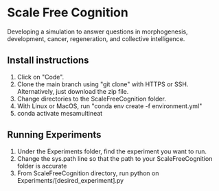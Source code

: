 # Scale Free Cognition

Developing a simulation to answer questions in morphogenesis, development, cancer, regeneration, and collective intelligence.

## Install instructions
1. Click on "Code". 
2. Clone the main branch using "git clone" with HTTPS or SSH. Alternatively, just download the zip file.
3. Change directories to the ScaleFreeCognition folder.
4. With Linux or MacOS, run "conda env create -f environment.yml"
5. conda activate mesamultineat

## Running Experiments
1. Under the Experiments folder, find the experiment you want to run.
2. Change the sys.path line so that the path to your ScaleFreeCognition folder is accurate
3. From ScaleFreeCognition directory, run python on Experiments/[desired_experiment].py
